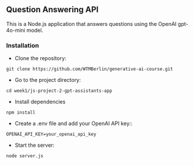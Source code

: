 ## Question Answering API
This is a Node.js application that answers questions using the OpenAI gpt-4o-mini model.

### Installation
- Clone the repository:
```
git clone https://github.com/WTMBerlin/generative-ai-course.git
```
- Go to the project directory:
```
cd week1/js-project-2-gpt-assistants-app
```
- Install dependencies
```
npm install
```
- Create a .env file and add your OpenAI API key::
```
OPENAI_API_KEY=your_openai_api_key
```
- Start the server:
```
node server.js
```
